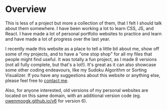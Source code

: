 # Overview

This is less of a project but more a collection of them, that I felt I should talk about them somewhere. I have been working a lot to learn CSS, JS, and React. I have made a lot of personal portfolio websites to practice and learn and have made a lot of progress over the last year.

I recently made this website as a place to tell a little bit about me, show off some of my projects, and to have a "one stop shop" for all my files that people might find useful. It was totally a fun project, as I made 8 versions (not all fully complete, but that's a lot!). It's great as it can also showcase some other coding endeavours, like my Sudoku Algorithm or Sorting Visualizer. If you have any suggestions about this website or anything else, please feel free to [contact me](/contact).

Also, for anyone interested, old versions of my personal websites are located on this same domain, with an additional version code (eg. [owenmoogk.github.io/v6](https://owenmoogk.github.io/v6) for version 6).

